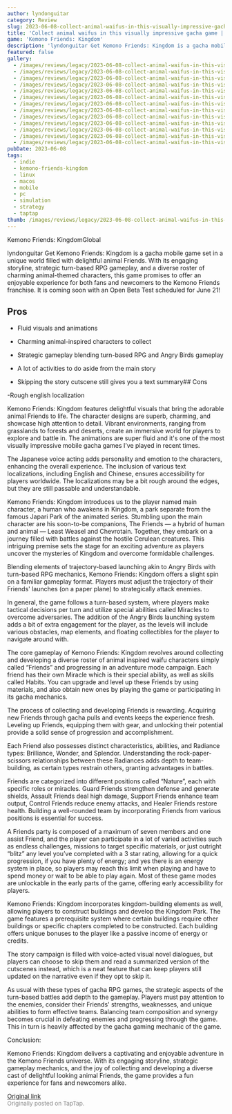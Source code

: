 ```yaml
---
author: lyndonguitar
category: Review
slug: 2023-06-08-collect-animal-waifus-in-this-visually-impressive-gacha-game-full-review-kemono-friend
title: 'Collect animal waifus in this visually impressive gacha game | Full Review - Kemono Friends: Kingdom'
game: 'Kemono Friends: Kingdom'
description: 'lyndonguitar Get Kemono Friends: Kingdom is a gacha mobile game set in a unique world filled with delightful animal Friends. With its engaging storyline, strategic turn-based RPG gameplay, and a diverse roster of charming animal-themed characters, this game promises to offer an enjoyable experience for both fans and newcomers to the Kemono Friends franchise. It is coming soon with an Open Beta Test scheduled for June 21!'
featured: false
gallery:
  - /images/reviews/legacy/2023-06-08-collect-animal-waifus-in-this-visually-impressive-gacha-game--full-review---kemono-friend-0.avif
  - /images/reviews/legacy/2023-06-08-collect-animal-waifus-in-this-visually-impressive-gacha-game--full-review---kemono-friend-1.avif
  - /images/reviews/legacy/2023-06-08-collect-animal-waifus-in-this-visually-impressive-gacha-game--full-review---kemono-friend-2.avif
  - /images/reviews/legacy/2023-06-08-collect-animal-waifus-in-this-visually-impressive-gacha-game--full-review---kemono-friend-3.avif
  - /images/reviews/legacy/2023-06-08-collect-animal-waifus-in-this-visually-impressive-gacha-game--full-review---kemono-friend-4.avif
  - /images/reviews/legacy/2023-06-08-collect-animal-waifus-in-this-visually-impressive-gacha-game--full-review---kemono-friend-5.avif
  - /images/reviews/legacy/2023-06-08-collect-animal-waifus-in-this-visually-impressive-gacha-game--full-review---kemono-friend-6.avif
  - /images/reviews/legacy/2023-06-08-collect-animal-waifus-in-this-visually-impressive-gacha-game--full-review---kemono-friend-7.avif
  - /images/reviews/legacy/2023-06-08-collect-animal-waifus-in-this-visually-impressive-gacha-game--full-review---kemono-friend-8.avif
  - /images/reviews/legacy/2023-06-08-collect-animal-waifus-in-this-visually-impressive-gacha-game--full-review---kemono-friend-9.avif
  - /images/reviews/legacy/2023-06-08-collect-animal-waifus-in-this-visually-impressive-gacha-game--full-review---kemono-friend-10.avif
  - /images/reviews/legacy/2023-06-08-collect-animal-waifus-in-this-visually-impressive-gacha-game--full-review---kemono-friend-11.avif
  - /images/reviews/legacy/2023-06-08-collect-animal-waifus-in-this-visually-impressive-gacha-game--full-review---kemono-friend-12.avif
pubDate: 2023-06-08
tags:
  - indie
  - kemono-friends-kingdom
  - linux
  - macos
  - mobile
  - pc
  - simulation
  - strategy
  - taptap
thumb: /images/reviews/legacy/2023-06-08-collect-animal-waifus-in-this-visually-impressive-gacha-game--full-review---kemono-friend-0.avif
---
```


Kemono Friends: KingdomGlobal

lyndonguitar
Get
Kemono Friends: Kingdom is a gacha mobile game set in a unique world filled with delightful animal Friends. With its engaging storyline, strategic turn-based RPG gameplay, and a diverse roster of charming animal-themed characters, this game promises to offer an enjoyable experience for both fans and newcomers to the Kemono Friends franchise. It is coming soon with an Open Beta Test scheduled for June 21!




## Pros



- Fluid visuals and animations


- Charming animal-inspired characters to collect


- Strategic gameplay blending turn-based RPG and Angry Birds gameplay


- A lot of activities to do aside from the main story


- Skipping the story cutscene still gives you a text summary## Cons


-Rough english localization

Kemono Friends: Kingdom features delightful visuals that bring the adorable animal Friends to life. The character designs are superb, charming, and showcase high attention to detail. Vibrant environments, ranging from grasslands to forests and deserts, create an immersive world for players to explore and battle in. The animations are super fluid and it's one of the most visually impressive mobile gacha games I’ve played in recent times.

The Japanese voice acting adds personality and emotion to the characters, enhancing the overall experience. The inclusion of various text localizations, including English and Chinese, ensures accessibility for players worldwide. The localizations may be a bit rough around the edges, but they are still passable and understandable.

Kemono Friends: Kingdom introduces us to the player named main character, a human who awakens in Kingdom, a park separate from the famous Japari Park of the animated series. Stumbling upon the main character are his soon-to-be companions, The Friends — a hybrid of human and animal — Least Weasel and Chevrotain. Together, they embark on a journey filled with battles against the hostile Cerulean creatures. This intriguing premise sets the stage for an exciting adventure as players uncover the mysteries of Kingdom and overcome formidable challenges.

Blending elements of trajectory-based launching akin to Angry Birds with turn-based RPG mechanics, Kemono Friends: Kingdom offers a slight spin on a familiar gameplay format. Players must adjust the trajectory of their Friends' launches (on a paper plane) to strategically attack enemies.

In general, the game follows a turn-based system, where players make tactical decisions per turn and utilize special abilities called Miracles to overcome adversaries. The addition of the Angry Birds launching system adds a bit of extra engagement for the player, as the levels will include various obstacles, map elements, and floating collectibles for the player to navigate around with.

The core gameplay of Kemono Friends: Kingdom revolves around collecting and developing a diverse roster of animal inspired waifu characters simply called “Friends” and progressing in an adventure mode campaign. Each friend has their own Miracle which is their special ability, as well as skills called Habits. You can upgrade and level up these Friends by using materials, and also obtain new ones by playing the game or participating in its gacha mechanics.

The process of collecting and developing Friends is rewarding. Acquiring new Friends through gacha pulls and events keeps the experience fresh. Leveling up Friends, equipping them with gear, and unlocking their potential provide a solid sense of progression and accomplishment.

Each Friend also possesses distinct characteristics, abilities, and Radiance types: Brilliance, Wonder, and Splendor. Understanding the rock-paper-scissors relationships between these Radiances adds depth to team-building, as certain types restrain others, granting advantages in battles.

Friends are categorized into different positions called “Nature”, each with specific roles or miracles. Guard Friends strengthen defense and generate shields, Assault Friends deal high damage, Support Friends enhance team output, Control Friends reduce enemy attacks, and Healer Friends restore health. Building a well-rounded team by incorporating Friends from various positions is essential for success.

A Friends party is composed of a maximum of seven members and one assist Friend, and the player can participate in a lot of varied activities such as endless challenges, missions to target specific materials, or just outright “blitz” any level you’ve completed with a 3 star rating, allowing for a quick progression, if you have plenty of energy; and yes there is an energy system in place, so players may reach this limit when playing and have to spend money or wait to be able to play again. Most of these game modes are unlockable in the early parts of the game, offering early accessibility for players.

Kemono Friends: Kingdom incorporates kingdom-building elements as well, allowing players to construct buildings and develop the Kingdom Park. The game features a prerequisite system where certain buildings require other buildings or specific chapters completed to be constructed. Each building offers unique bonuses to the player like a passive income of energy or credits.

The story campaign is filled with voice-acted visual novel dialogues, but players can choose to skip them and read a summarized version of the cutscenes instead, which is a neat feature that can keep players still updated on the narrative even if they opt to skip it.

As usual with these types of gacha RPG games, the strategic aspects of the turn-based battles add depth to the gameplay. Players must pay attention to the enemies, consider their Friends' strengths, weaknesses, and unique abilities to form effective teams. Balancing team composition and synergy becomes crucial in defeating enemies and progressing through the game. This in turn is heavily affected by the gacha gaming mechanic of the game.

Conclusion:

Kemono Friends: Kingdom delivers a captivating and enjoyable adventure in the Kemono Friends universe. With its engaging storyline, strategic gameplay mechanics, and the joy of collecting and developing a diverse cast of delightful looking animal Friends, the game provides a fun experience for fans and newcomers alike.

[Original link](https://www.taptap.io/post/5784469)<br><span style="font-size: 0.95em; color: #888;">Originally posted on TapTap.</span>
